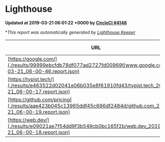 
# Lighthouse

**Updated at 2019-03-21 06:01:22 +0000 by [CircleCI #4148](https://circleci.com/gh/ItinerisLtd/lighthouse-keeper-example/4148)**

**This report was automatically generated by [Lighthouse Keeper](https://github.com/itinerisltd/lighthouse-keeper)*

| URL | Performance | Accessibility | Best Practices | SEO | PWA | Updated At |
| --- | --- | --- | --- | --- | --- | --- |
| [https://google.com/](./results/99999ebcfdb78df077ad2727fd00969f/www.google.com_2019-03-21_06-00-46.report.json) | 0.9 | 0.71 | 0.93 | 0.82 | 0.58 | 2019-03-21T06:00:46.699Z |
| [https://typist.tech/](./results/e463522d02041e06b035e8f61910fd43/typist.tech_2019-03-21_06-00-17.report.json) | 1 |  |  |  |  | 2019-03-21T06:00:17.914Z |
| [https://github.com/pricing](./results/aae423b045c13965ddf45c696df2484d/github.com_2019-03-21_06-00-19.report.json) | 0.79 | 0.89 | 0.93 | 0.9 | 0.58 | 2019-03-21T06:00:19.966Z |
| [https://web.dev/](./results/e09021ae7f54dd9f3b549cb0bc165f2b/web.dev_2019-03-21_06-00-18.report.json) | 0.97 | 0.93 | 0.93 | 0.96 | 1 | 2019-03-21T06:00:18.084Z |
